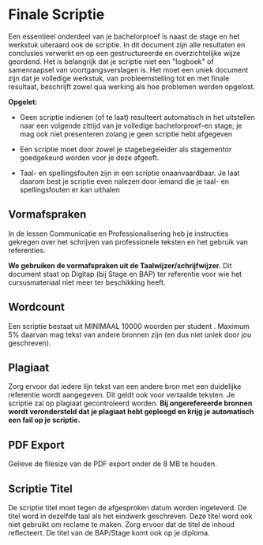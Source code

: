 # Finale Scriptie
Een essentieel onderdeel van je bachelorproef is naast de stage en het werkstuk
uiteraard ook de scriptie. In dit document zijn alle resultaten en
conclusies verwerkt en op een gestructureerde en overzichtelijke wijze
geordend.  Het is belangrijk dat je scriptie niet een "logboek" of samenraapsel
van voortgangsverslagen is. Het moet een uniek document zijn dat je volledige
werkstuk, van probleemstelling tot en met finale resultaat, beschrijft zowel
qua werking als hoe problemen werden opgelost.

**Opgelet:**
* Geen scriptie indienen (of te laat) resulteert automatisch in het uitstellen
  naar een volgende zittijd van je volledige bachelorproef-en stage; je mag ook
  niet presenteren zolang je geen scriptie hebt afgegeven

* Een scriptie moet door zowel je stagebegeleider als stagementor goedgekeurd
  worden voor je deze afgeeft.
  
* Taal- en spellingsfouten zijn in een scriptie onaanvaardbaar. 
 Je laat daarom best je scriptie even nalezen door iemand die je taal- en spellingsfouten er kan uithalen

## Vormafspraken
In de lessen Communicatie en Professionalisering heb je instructies gekregen over het schrijven van professionele teksten en het gebruik van referenties. 

**We gebruiken de vormafspraken uit de Taalwijzer/schrijfwijzer.** Dit document staat op Digitap (bij Stage en BAP) ter referentie voor wie het cursusmateriaal niet meer ter beschikking heeft.


## Wordcount
Een scriptie bestaat uit MINIMAAL 10000 woorden per student . Maximum 5%
daarvan mag tekst van andere bronnen zijn (en dus niet uniek door jou
geschreven).


## Plagiaat
Zorg ervoor dat iedere lijn tekst van een andere bron met een
duidelijke referentie wordt aangegeven. Dit geldt ook voor vertaalde teksten. 
Je scriptie zal op plagiaat gecontroleerd worden. **Bij ongerefereerde bronnen wordt verondersteld dat je plagiaat hebt gepleegd en krijg je automatisch een fail op je scriptie.**


## PDF Export
Gelieve de filesize van de PDF export onder de 8 MB te houden.


## Scriptie Titel

De scriptie titel moet tegen de afgesproken datum worden ingeleverd. De titel
word in dezelfde taal als het eindwerk geschreven. Deze titel word ook niet
gebruikt om reclame te maken. Zorg ervoor dat de titel de inhoud reflecteert.
De titel van de BAP/Stage komt ook op je diploma.
